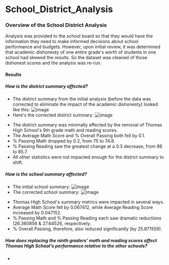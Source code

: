 # School_District_Analysis

### Overview of the School District Analysis
Analysis was provided to the school board so that they would have the information they need to make informed decisions about school performance and budgets. However, upon initial review, it was determined that academic dishonesty of one entire grade's worth of students in one school had skewed the results. So the dataset was cleaned of those dishonest scores and the analysis was re-run.

#### Results

##### How is the district summary affected?
- The district summary from the initial analysis (before the data was corrected to eliminate the impact of the academic dishonesty) looked like this:
![image](https://user-images.githubusercontent.com/107162310/177040418-50367578-2866-405e-878f-a0e3b97b0adc.png)
- Here's the corrected district summary:
![image](https://user-images.githubusercontent.com/107162310/177590084-6b4c087e-1730-45da-bb0e-23a1ef8ec53c.png)
* The district summary was minimally affected by the removal of Thomas High School's 9th grade math and reading scores.
* The Average Math Score and % Overall Passing both fell by 0.1.
* % Passing Math dropped by 0.2, from 75 to 74.8.
* % Passing Reading saw the greatest change at a 0.3 decrease, from 86 to 85.7.
* All other statistics were not impacted enough for the district summary to shift.

##### How is the school summary affected?
- The initial school summary:
![image](https://user-images.githubusercontent.com/107162310/177591074-5054b04c-1898-42cc-9101-707ca767ecf7.png)
- The corrected school summary:
![image](https://user-images.githubusercontent.com/107162310/177591179-0ae38f1f-dbf3-480d-b384-03853db5e516.png)
* Thomas High School's summary metrics were impacted in several ways.
* Average Math Score fell by 0.067412, while Average Reading Score increased by 0.047152.
* % Passing Math and % Passing Reading each saw dramatic reductions (26.360856 & 27.64526, respectively.
* % Overall Passing, therefore, also reduced significantly (by 25.871559).

##### How does replacing the ninth graders' math and reading scores affect Thomas High School's performance relative to the other schools?
- 
